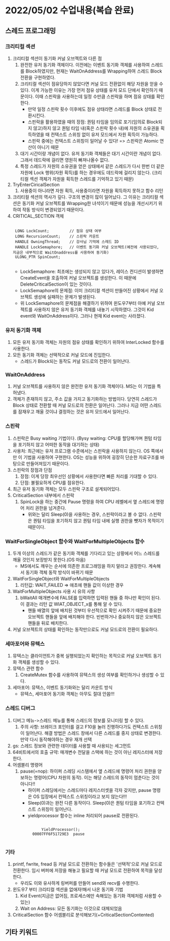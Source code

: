 # 2022/05/02 수업내용(복습 완료)
## 스레드 프로그래밍
### 크리티컬 섹션
1. 크리티컬 섹션이 동기화 커널 오브젝트와 다른 점
    1) 완전한 유저 동기화 객체이다. 이전에는 이벤트 동기화 객체를 사용하여 스레드를 Block하였지만, 현재는 WaitOnAddress를 Wrapping하여 스레드 Block 전환을 구현하였다.
    2) 크리티컬 섹션이 점유당하지 않았다면 커널 모드 전환없이 해당 자원을 얻을 수 있다. 이게 가능한 이유는 가장 먼저 점유 상태를 유저 모드 단에서 확인하기 때문이다. 이때 스핀락을 사용하는데 일정 수만큼 스핀락을 하며 점유 상태를 확인한다.
        * 만약 일정 스핀락 횟수 이후에도 점유 상태라면 스레드를 Block 상태로 전환시킨다.
        * 스핀락을 활용하였을 때의 장점: 퀀텀 타임을 임의로 포기(임의로 Block되지 않고)하지 않고 퀀텀 타임 내(혹은 스핀락 횟수 내)에 자원의 소유권을 획득하였을 때 컨텍스트 스위칭 없이 유저 모드에서 자원 획득이 가능하다.
        * 스핀락 중에는 컨텍스트 스위칭이 일어날 수 있다! => 스핀락은 Atomic 연산이 아니기 때문 
    2) 대기 시간이랑 개념이 없다. 유저 동기화 객체들은 대기 시간이란 개념이 없다. 그래서 데드락에 걸리면 영원히 빠져나올수 없다.
    3) 특정 스레드가 자원의 소유권을 얻은 상태에서 같은 스레드가 다시 한번 더 같은 자원에 Lock 행위(자원 획득)를 하는 경우에도 데드락에 걸리지 않는다. (크리티컬 섹션 객체가 자원을 획득한 스레드를 기억하고 있기 때문)
2. TryEnterCiricalSection
    1) 사용중이 아니라면 자원 획득, 사용중이라면 자원을 획득하지 못하고 함수 리턴
3. 크리티컬 섹션의 역사가 깊다. 구조의 변경이 많이 일어났다. 그 이유는 크리티컬 섹션은 동기화 커널 오브젝트를 Wrapping한 녀석이기 때문에 성능을 개선시키기 위하여 작동 방식이 변경되었기 때문이다.
4. CRITICAL_SECTION 객체
    <pre><code>
    LONG LockCount;         // 점유 상태 여부
    LONG RecursionCount;    // 스핀락 카운트
    HANDLE OwningThread;    // 강사님 기억에 스레드 ID
    HANDLE LockSemaphore;   // 이벤트 동기화 커널 오브젝트(예전에 사용되었다, 지금은 내부적으로 WaitOnaddress를 사용하여 동기화)
    ULONG_PTR SpinCount;
    </code></pre>
    * LockSemaphore: 최초에는 생성되지 않고 있다가, 레이스 컨디션이 발생하면 CreateEvent을 호출하여 커널 오브젝트를 생성한다. 이 때문에 DeleteCriticalSection이 있는 것이다.
    * LockSemaphore의 문제점: 이미 크리티컬 섹션이 만들어진 상황에서 커널 오브젝트 생성에 실패하는 문제가 발생된다.
    * 위 LockSemaphore의 문제점을 해결하기 위하여 윈도우7부터 아예 커널 오브젝트를 사용하지 않은 유저 동기화 객체를 내놓기 시작하였다. 그것이 Kid event와 WaitOnAddress이다. 그러나 현재 Kid event는 사라졌다.

### 유저 동기화 객체
1. 모든 유저 동기화 객체는 자원의 점유 상태를 확인하기 위하여 InterLocked 함수를 사용한다.
2. 모든 동기화 객체는 선택적으로 커널 모드에 진입한다.
    * 스레드가 Block되는 동작도 커널 모드로의 전환이 일어난다.

### WaitOnAddress
1. 커널 오브젝트를 사용하지 않은 완전한 유저 동기화 객체이다. MS는 이 기법을 특허냈다.
2. 객체가 존재하지 않고, 주소 값을 가지고 동기화하는 방법이다. 당연히 스레드가 Block 상태로 전환할 때 커널 모드로의 전환은 일어난다. 그러나 지금 어떤 스레드를 잠재우고 깨울 것이냐 결정하는 것은 유저 모드에서 일어난다.

### 스핀락
1. 스핀락은 Busy waiting 기법이다. (Bysy waiting: CPU를 할당해가며 퀀텀 타임을 포기하지 않고 어떠한 동작을 대기하는 상태)
2. 사용처: 최근에는 유저 프로그램 수준에서는 스핀락을 사용하지 않는다. OS 쪽에서만 이 기법을 사용하여 구현한다. OS는 성능을 위하여 굉장히 단순한 자료구조를 바탕으로 만들어져있기 때문이다.
3. 스핀락의 장점과 단점
    1) 장점: 이게 당장 최우선인 상황에서 사용한다면 빠른 처리를 기대할 수 있다.
    2) 단점: 불필요하게 CPU를 점유한다.
4. 최근 유저 동기화 객체는 모두 스핀락 구조로 설계되어있다.
5. CriticalSection 내부에서 스핀락
    1) SpinLock을 하는 중간에 Pause 명령을 하여 CPU 레벨에서 옆 스레드에 명령어 처리 권한을 넘겨준다.
        * 위와는 달리 Sleep(0)을 사용하는 경우, 스핀락이라고 볼 수 없다. 스핀락은 퀀텀 타임을 포기하지 않고 퀀텀 타임 내에 실행 권한을 뺏자가 목적이기 때문이다.

### WaitForSingleObject 함수와 WaitForMultipleObjects 함수
1. 두개 이상의 스레드가 같은 동기화 객체를 기다리고 있는 상황에서 어느 스레드를 깨울 것인지 보장받지 못한다.(OS 마음)
    * MS에서도 깨우는 순서에 의존한 프로그래밍을 하지 말라고 권장한다. 계속해서 동기화 객체 동작 방식이 바뀌기 때문
2. WaitForSingleObject와 WaitForMultipleObjects
    1) 리턴값: WAIT_FAILED => 애초에 핸들 값이 이상한 경우
3. WaitForMultipleObjects 사용 시 유의 사항
    1) bWaitAll 매개변수에 FALSE를 입력하면 입력된 핸들 중 하나만 확인이 된다. 이 결과는 리턴 값 WIAT_OBJECT_x를 통해 알 수 있다.
        * 핸들 배열의 앞에 배치된 것부터 우선적으로 확인 시켜주기 때문에 중요한 오브젝트 핸들을 앞에 배치해야 한다. 빈번하거나 중요하지 않은 오브젝트 핸들을 뒤로 배치한다.
4. 커널 오브젝트의 상태를 확인하는 동작만으로도 커널 모드로의 전환이 필요하다.

### 세마포어와 뮤텍스
1. 뮤텍스는 클라이언트가 중복 실행되었는지 확인하는 목적으로 커널 오브젝트 동기화 객체를 생성할 수 있다.
2. 뮤텍스 관련 함수
    1) CreateMutex 함수를 사용하여 뮤텍스의 생성 여부를 확인하거나 생성할 수 있다.
3. 세마포어: 뮤텍스, 이벤트 동기화와는 달리 카운트 방식
    * 뮤텍스, 세마포어 동기화 객체는 아무도 절대 안씀!!!

### 스레드 디버그
1. 디버그 메뉴->스레드 메뉴를 통해 스레드의 정보를 모니터링 할 수 있다.
    1) 주의 사항: 브레이크 포인터를 걸고 F10을 눌러 진행하다가도 컨텍스트 스위칭이 일어난다. 해결 방법은 스레드 창에서 다른 스레드를 중지 상태로 변경한다. 만약 다시 동작해야하는 경우 재개 선택
2. gs: 스레드 정보와 관련한 데이터를 사용할 때 사용되는 세그먼트
3. 64비트에서의 호출 규약: 매개변수 전달을 스택에 하는 것이 아닌 레지스터에 저장한다.
4. 어셈블리 명령어
    1) pause(=nop): 하이퍼 스레딩 시스템에서 옆 스레드에 명령어 처리 권한을 양보하는 명령어(CPU 차원의 동작). 이는 해당 스레드의 동작이 멈춘다는 것이 아니다!!
        * 하이퍼 스레딩에서는 스레드마다 레지스터셋을 각자 갖지만, pause 명령은 OS 입장에서 컨텍스트 스위칭이라고 보지 않는다!!!
        * Sleep(0)과는 완전 다른 동작이다. Sleep(0)은 퀀텀 타임을 포기하고 컨텍스트 스위칭이 일어난다.
        * yieldprocessor 함수는 inline 처리되어 pause로 전환된다.
            <pre><code>
                YieldProcessor();
            00007FF6F51729E3  pause  
            </code></pre>

### 기타
1. printf, fwrite, fread 등 커널 모드로 전환하는 함수들은 '선택적'으로 커널 모드로 전환한다. 임시 버퍼에 저장을 해놓고 필요할 때 커널 모드로 전환하여 목적을 달성한다.
    * 우리도 이와 유사하게 링버퍼를 만들어 send와 recv를 수행한다.
2. 윈도우7 부터 크리티컬 섹션을 없애자!해서 나온 동기화 기법
    1) Kid Event(지금은 없어짐, 프로세스에만 속해있는 동기화 객체처럼 사용할 수 있는)
    2) Wait on Address: 모든 동기화는 이것으로 대체되었음
3. CriticalSection 함수 어셈블리로 분석해보기(+CriticalSectionContented)

## 기타 키워드
